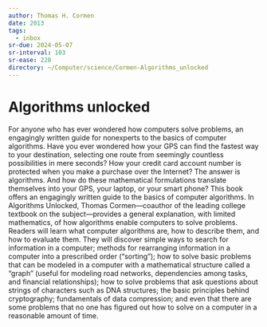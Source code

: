 ```yaml
---
author: Thomas H. Cormen
date: 2013
tags:
  - inbox
sr-due: 2024-05-07
sr-interval: 103
sr-ease: 228
directory: ~/Computer/science/Cormen-Algorithms_unlocked
---
```

# Algorithms unlocked

For anyone who has ever wondered how computers solve problems, an engagingly
written guide for nonexperts to the basics of computer algorithms. Have you ever
wondered how your GPS can find the fastest way to your destination, selecting
one route from seemingly countless possibilities in mere seconds? How your
credit card account number is protected when you make a purchase over the
Internet? The answer is algorithms. And how do these mathematical formulations
translate themselves into your GPS, your laptop, or your smart phone? This book
offers an engagingly written guide to the basics of computer algorithms. In
Algorithms Unlocked, Thomas Cormen—coauthor of the leading college textbook on
the subject—provides a general explanation, with limited mathematics, of how
algorithms enable computers to solve problems. Readers will learn what computer
algorithms are, how to describe them, and how to evaluate them. They will
discover simple ways to search for information in a computer; methods for
rearranging information in a computer into a prescribed order (“sorting”); how
to solve basic problems that can be modeled in a computer with a mathematical
structure called a “graph” (useful for modeling road networks, dependencies
among tasks, and financial relationships); how to solve problems that ask
questions about strings of characters such as DNA structures; the basic
principles behind cryptography; fundamentals of data compression; and even that
there are some problems that no one has figured out how to solve on a computer
in a reasonable amount of time.

